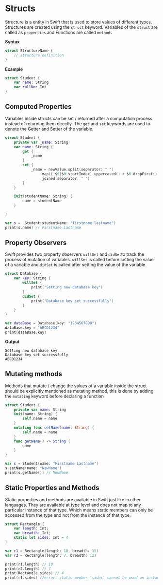 # Structs

Structure is a entity in Swift that is used to store values of different types. Structures are created using the `struct` keyword. Variables of the `struct` are called as `properties` and Functions are called `methods`

**Syntax**

```swift
struct StructureName {
	// structure definition
}
```

**Example**

```swift
struct Student {
	var name: String
	var rollNo: Int
}
```

## Computed Properties
Variables inside structs can be set / returned after a computation process instead of returning them directly. The `get` and `set` keywords are used to denote the Getter and Setter of the variable.

```swift
struct Student {
    private var _name: String!
    var name: String {
        get {
            _name
        }
        set {
            _name = newValue.split(separator: " ")
				.map({ $0[$0.startIndex].uppercased() + $0.dropFirst() })
				.joined(separator: " ")
        }
    }

 	init(studentName: String) {
        name = studentName
    }

}

var s =  Student(studentName: "firstname lastname")
print(s.name) // Firstname Lastname
```

## Property Observers

Swift provides two property observers `willSet` and `didSet`to track the process of mutation of variables. `willSet` is called before setting the value of a variable and `didSet` is called after setting the value of the variable

```swift
struct Database {
    var key: String {
        willSet {
            print("Setting new database key")
        }
        didSet {
            print("Database key set successfully")
        }
    }
}

var dataBase = Database(key: "1234567890")
dataBase.key = "ABCD1234"
print(dataBase.key)
```

**Output**

```
Setting new database key
Database key set successfully
ABCD1234
```

## Mutating methods

Methods that mutate / change the values of a variable inside the struct should be explicitly mentioned as mutating method, this is done by adding the `mutating` keyword before declaring a function

```swift
struct Student {
    private var name: String
    init(name: String) {
        self.name = name
    }
    mutating func setName(name: String) {
        self.name = name
    }
    func getName() -> String {
        name
    }
}

var s = Student(name: "Firstname Lastname")
s.setName(name: "NewName")
print(s.getName()) // NewName
```
 
## Static Properties and Methods

Static properties and methods are available in Swift just like in other languages. They are available at type level and does not map to any particular instance of that type. Which means static members can only be accessed from the type and not from the instance of that type.

```swift
struct Rectangle {
	var length: Int;
	var breadth: Int;
	static let sides: Int = 4
}

var r1 = Rectangle(length: 10, breadth: 15)
var r2 = Rectangle(length: 7, breadth: 12)

print(r1.length) // 10
print(r2.length) // 7
print(Rectangle.sides) // 4
print(r1.sides) //error: static member 'sides' cannot be used on instance of type 'Rectangle'
```